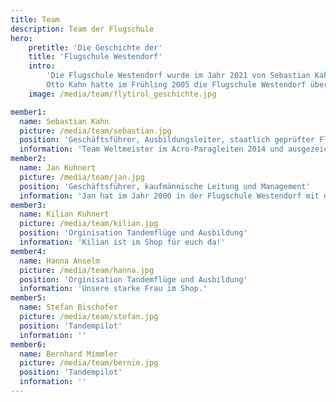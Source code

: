 ```yaml
---
title: Team
description: Team der Flugschule
hero:
    pretitle: 'Die Geschichte der'
    title: 'Flugschule Westendorf'
    intro:
        'Die Flugschule Westendorf wurde im Jahr 2021 von Sebastian Kahn und seinem Geschäftspartner Jan Kuhnert von seinem Onkel Otto Kahn übernommen und komplett neu gestaltet. So bekam die Flugschule einen neuen Namen und zusätzlich noch weitere Piloten und Fluglehrer ins Team. 
        Otto Kahn hatte im Frühling 2005 die Flugschule Westendorf übernommen, die er seit den 90er Jahren mit aufgebaut hat. Durch die Leidenschaft zum Paragleiten vom Onkel angesteckt, absolvierte Sebastian bereits im Alter von 12 Jahren seine ersten eigenen Flüge.'
    image: /media/team/flytirol_geschichte.jpg

member1: 
  name: Sebastian Kahn
  picture: /media/team/sebastian.jpg
  position: 'Geschäftsführer, Ausbildungsleiter, staatlich geprüfter Fluglehrer, Tandempilot'
  information: 'Team Weltmeister im Acro-Paragleiten 2014 und ausgezeichnet mit dem Österreichischen Eisernen Verdienstkreuz für sportliche Auszeichnungen, Synchron-Acrobatic-Paragleiten Vizeweltmeister mit seinem Cousin Ricky Kahn 2012, mehrfacher österreichischer Staatsmeister im Acro-Paragleiten, nationale und internationale Buchungen für Acro-Showflüge auf Events (Dolomitenmann, Ski-Weltcups, Natural Games…)'
member2: 
  name: Jan Kuhnert
  picture: /media/team/jan.jpg
  position: 'Geschäftsführer, kaufmännische Leitung und Management'
  information: 'Jan hat im Jahr 2000 in der Flugschule Westendorf mit dem Fliegen angefangen und so seine Leidenschaft für das Paragleiten entdeckt.'
member3:
  name: Kilian Kuhnert
  picture: /media/team/kilian.jpg
  position: 'Orginisation Tandemflüge und Ausbildung'
  information: 'Kilian ist im Shop für euch da!'
member4:
  name: Hanna Anselm
  picture: /media/team/hanna.jpg
  position: 'Orginisation Tandemflüge und Ausbildung'
  information: 'Unsere starke Frau im Shop.'
member5:
  name: Stefan Bischofer
  picture: /media/team/stefan.jpg
  position: 'Tandempilot'
  information: ''
member6:
  name: Bernhard Mimmler
  picture: /media/team/bernie.jpg
  position: 'Tandempilot'
  information: ''
---
```


<hero-two :hero="hero"></hero-two>
